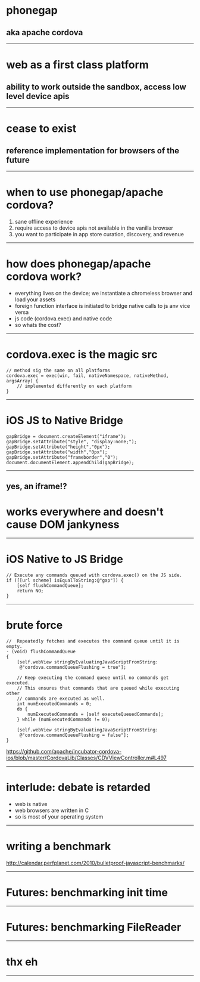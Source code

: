# phonegap

## aka apache cordova

---

# web as a first class platform

## ability to work outside the sandbox, access low level device apis

---

# cease to exist

## reference implementation for browsers of the future

---

# when to use phonegap/apache cordova?

1. sane offline experience
2. require access to device apis not available in the vanilla browser
3. you want to participate in app store curation, discovery, and revenue

---

# how does phonegap/apache cordova work?

- everything lives on the device; we instantiate a chromeless browser and load your assets
- foreign function interface is initiated to bridge native calls to js anv vice versa
- js code (cordova.exec) and native code
- so whats the cost?

---

# cordova.exec is the magic src

    // method sig the same on all platforms
    cordova.exec = exec(win, fail, nativeNamespace, nativeMethod, argsArray) {
        // implemented differently on each platform
    }

---

# iOS JS to Native Bridge

    gapBridge = document.createElement("iframe");
    gapBridge.setAttribute("style", "display:none;");
    gapBridge.setAttribute("height","0px");
    gapBridge.setAttribute("width","0px");
    gapBridge.setAttribute("frameborder","0");
    document.documentElement.appendChild(gapBridge);

---

## yes, an iframe!?

# works everywhere and doesn't cause DOM jankyness

---

# iOS Native to JS Bridge

    // Execute any commands queued with cordova.exec() on the JS side.
    if ([[url scheme] isEqualToString:@"gap"]) {
        [self flushCommandQueue];
        return NO;
    }

---

# brute force

    //  Repeatedly fetches and executes the command queue until it is empty.
    - (void) flushCommandQueue
    {
        [self.webView stringByEvaluatingJavaScriptFromString:
         @"cordova.commandQueueFlushing = true"];

        // Keep executing the command queue until no commands get executed.
        // This ensures that commands that are queued while executing other
        // commands are executed as well.
        int numExecutedCommands = 0;
        do {
            numExecutedCommands = [self executeQueuedCommands];
        } while (numExecutedCommands != 0);

        [self.webView stringByEvaluatingJavaScriptFromString:
         @"cordova.commandQueueFlushing = false"];
    }

https://github.com/apache/incubator-cordova-ios/blob/master/CordovaLib/Classes/CDVViewController.m#L497

---

# interlude: debate is retarded

- web is native
- web browsers are written in C
- so is most of your operating system

---

# writing a benchmark

http://calendar.perfplanet.com/2010/bulletproof-javascript-benchmarks/

---

# Futures: benchmarking init time

---

# Futures: benchmarking FileReader

---

# thx eh

---
